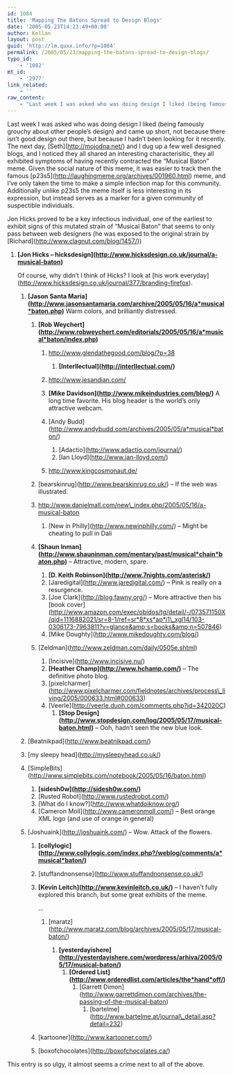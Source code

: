 ```yaml
---
id: 1084
title: 'Mapping The Batons Spread to Design Blogs'
date: '2005-05-23T14:23:49+00:00'
author: Kellan
layout: post
guid: 'http://lm.quxx.info/?p=1084'
permalink: /2005/05/23/mapping-the-batons-spread-to-design-blogs/
typo_id:
    - '1082'
mt_id:
    - '2977'
link_related:
    - ''
raw_content:
    - "Last week I was asked who was doing design I liked (being famously grouchy about other people\\'s design) and came up short, not because there isn\\'t good design out there, but because I hadn\\'t been looking for it recently.  The next day, [Seth](http://mojodna.net/) and I dug up a few well designed blogs, and I noticed they all shared an interesting characterisitic, they all exhibited symptoms of having recently contracted the \\\"Musical Baton\\\" meme.  Given the social nature of this meme, it was easier to track then the famous [p23s5](http://laughingmeme.org/archives/001960.html) meme, and I\\'ve only taken the time to make a simple infection map for this community.  Additionally unlike p23s5 the meme itself is less interesting in its expression, but instead serves as a marker for a given community of suspectible individuals.\n\n\nJon Hicks proved to be a key infectious individual, one of the earliest to exhibit signs of this mutated strain of \\\"Musical Baton\\\" that seems to only pass between web designers (he was exposed to the original strain by [Richard](http://www.clagnut.com/blog/1457/))\n\n1. **[Jon Hicks - hicksdesign](http://www.hicksdesign.co.uk/journal/a-musical-baton)**\n    \n    Of course, why didn\\'t I think of Hicks?  I look at [his work everyday](http://www.hicksdesign.co.uk/journal/377/branding-firefox).\n    \n    1. **[Jason Santa Maria](http://www.jasonsantamaria.com/archive/2005/05/16/a_musical_baton.php)** Warm colors, and brilliantly distressed.\n    \n        1. **[Rob Weychert](http://www.robweychert.com/editorials/2005/05/16/a_musical_baton/index.php)**\n            1. http://www.glendathegood.com/blog/?p=38\n                1. **[Interllectual](http://interllectual.com/)**\n            2. http://www.jesandian.com/\n            3. **[Mike Davidson](http://www.mikeindustries.com/blog/)** A long time favorite.  His blog header is the world\\'s only attractive webcam.\n            \n            4. [Andy Budd](http://www.andybudd.com/archives/2005/05/a_musical_baton/)\n                1. [Adactio](http://www.adactio.com/journal/)\n                2. [Ian Lloyd](http://www.ian-lloyd.com/)\n            5. http://www.kingcosmonaut.de/\n        2. [bearskinrug](http://www.bearskinrug.co.uk/) - If the web was illustrated.\n        \n        3. http://www.danielmall.com/new_index.php/2005/05/16/a-musical-baton\n            2. [New in Philly](http://www.newinphilly.com/) - Might be cheating to pull in Dali\n            \n        4. **[Shaun Inman](http://www.shauninman.com/mentary/past/musical_chain_baton.php)** - Attractive, modern, spare.\n        \n            2. **[D. Keith Robinson](http://www.7nights.com/asterisk/)**\n            3. [Jaredigital](http://www.jaredigital.com/) - Pink is really on a resurgence.\n            \n            4. [Joe Clark](http://blog.fawny.org/) - More attractive then his [book cover](http://www.amazon.com/exec/obidos/tg/detail/-/073571150X/qid=1116882021/sr=8-1/ref=sr_8_xs_ap_i1_xgl14/103-0306173-7963811?v=glance&s=books&n=507846)\n            \n            5. [Mike Doughty](http://www.mikedoughty.com/blog/)\n            \n        5. [Zeldman](http://www.zeldman.com/daily/0505e.shtml)\n            2. [Incisive](http://www.incisive.nu/)\n            3. **[Heather Champ](http://www.hchamp.com/)** - The definitive photo blog.\n            \n            4. [pixelcharmer](http://www.pixelcharmer.com/fieldnotes/archives/process_living/2005/000633.html#000633)\n            5. [Veerle](http://veerle.duoh.com/comments.php?id=342_0_2_0_C)\n                1. **[Stop Design](http://www.stopdesign.com/log/2005/05/17/musical-baton.html)** - Ooh, hadn\\'t seen the new blue look.\n    2. [Beatnikpad](http://www.beatnikpad.com/)\n    3. [my sleepy head](http://mysleepyhead.co.uk/)\n    4. [SimpleBits](http://www.simplebits.com/notebook/2005/05/16/baton.html)\n        1. **[sidesh0w](http://sidesh0w.com/)**\n        2. [Rusted Robot](http://www.rustedrobot.com/)\n        3. [What do I know?](http://www.whatdoiknow.org/)\n        4. [Cameron Moll](http://www.cameronmoll.com/) - Best orange XML logo (and use of orange in general)\n        \n    5. [Joshuaink](http://joshuaink.com/) - Wow.  Attack of the flowers.\n        \n        1. **[collylogic](http://www.collylogic.com/index.php?/weblog/comments/a_musical_baton/)**\n        2. [stuffandnonsense](http://www.stuffandnonsense.co.uk/)\n        3. **[Kevin Leitch](http://www.kevinleitch.co.uk/)** - I haven\\'t fully explored this branch, but some great exhibits of the meme.\n            \n            ...\n            \n            1. [maratz](http://www.maratz.com/blog/archives/2005/05/17/musical-baton/)           \n                1. **[yesterdayishere](http://yesterdayishere.com/wordpress/arhiva/2005/05/17/musical-baton/)**\n                    1. **[Ordered List](http://www.orderedlist.com/articles/the_hand_off/)**\n                        1. [Garrett Dimon](http://www.garrettdimon.com/archives/the-passing-of-the-musical-baton)\n                            1. [bartelme](http://www.bartelme.at/journal_detail.asp?detail=232)\n        \n        5. [kartooner](http://www.kartooner.com/)\n        6. [boxofchocolates](http://boxofchocolates.ca/)\n\n\nThis entry is so ulgy, it almost seems a crime next to all of the above."
---
```


Last week I was asked who was doing design I liked (being famously grouchy about other people’s design) and came up short, not because there isn’t good design out there, but because I hadn’t been looking for it recently. The next day, \[Seth\](http://mojodna.net/) and I dug up a few well designed blogs, and I noticed they all shared an interesting characterisitic, they all exhibited symptoms of having recently contracted the “Musical Baton” meme. Given the social nature of this meme, it was easier to track then the famous \[p23s5\](http://laughingmeme.org/archives/001960.html) meme, and I’ve only taken the time to make a simple infection map for this community. Additionally unlike p23s5 the meme itself is less interesting in its expression, but instead serves as a marker for a given community of suspectible individuals.

Jon Hicks proved to be a key infectious individual, one of the earliest to exhibit signs of this mutated strain of “Musical Baton” that seems to only pass between web designers (he was exposed to the original strain by \[Richard\](http://www.clagnut.com/blog/1457/))

1. **\[Jon Hicks – hicksdesign\](http://www.hicksdesign.co.uk/journal/a-musical-baton)**
    
    Of course, why didn’t I think of Hicks? I look at \[his work everyday\](http://www.hicksdesign.co.uk/journal/377/branding-firefox).
    
    
    1. **\[Jason Santa Maria\](http://www.jasonsantamaria.com/archive/2005/05/16/a*musical*baton.php)** Warm colors, and brilliantly distressed.
        
        
        1. **\[Rob Weychert\](http://www.robweychert.com/editorials/2005/05/16/a*musical*baton/index.php)**
            
            
            1. http://www.glendathegood.com/blog/?p=38 
                1. **\[Interllectual\](http://interllectual.com/)**
            2. http://www.jesandian.com/
            3. **\[Mike Davidson\](http://www.mikeindustries.com/blog/)** A long time favorite. His blog header is the world’s only attractive webcam.
            4. \[Andy Budd\](http://www.andybudd.com/archives/2005/05/a*musical*baton/)
                
                
                1. \[Adactio\](http://www.adactio.com/journal/)
                2. \[Ian Lloyd\](http://www.ian-lloyd.com/)
            5. http://www.kingcosmonaut.de/
        2. \[bearskinrug\](http://www.bearskinrug.co.uk/) – If the web was illustrated.
        3. http://www.danielmall.com/new\_index.php/2005/05/16/a-musical-baton
            
            
            1. \[New in Philly\](http://www.newinphilly.com/) – Might be cheating to pull in Dali
        4. **\[Shaun Inman\](http://www.shauninman.com/mentary/past/musical*chain*baton.php)** – Attractive, modern, spare.
            
            
            1. **\[D. Keith Robinson\](http://www.7nights.com/asterisk/)**
            2. \[Jaredigital\](http://www.jaredigital.com/) – Pink is really on a resurgence.
            3. \[Joe Clark\](http://blog.fawny.org/) – More attractive then his \[book cover\](http://www.amazon.com/exec/obidos/tg/detail/-/073571150X/qid=1116882021/sr=8-1/ref=sr*8*xs*ap*i1\_xgl14/103-0306173-7963811?v=glance&amp;s=books&amp;n=507846)
            4. \[Mike Doughty\](http://www.mikedoughty.com/blog/)
        5. \[Zeldman\](http://www.zeldman.com/daily/0505e.shtml)
            
            
            1. \[Incisive\](http://www.incisive.nu/)
            2. **\[Heather Champ\](http://www.hchamp.com/)** – The definitive photo blog.
            3. \[pixelcharmer\](http://www.pixelcharmer.com/fieldnotes/archives/process\_living/2005/000633.html#000633)
            4. \[Veerle\](http://veerle.duoh.com/comments.php?id=342020C) 
                1. **\[Stop Design\](http://www.stopdesign.com/log/2005/05/17/musical-baton.html)** – Ooh, hadn’t seen the new blue look.
    2. \[Beatnikpad\](http://www.beatnikpad.com/)
    3. \[my sleepy head\](http://mysleepyhead.co.uk/)
    4. \[SimpleBits\](http://www.simplebits.com/notebook/2005/05/16/baton.html)
        
        
        1. **\[sidesh0w\](http://sidesh0w.com/)**
        2. \[Rusted Robot\](http://www.rustedrobot.com/)
        3. \[What do I know?\](http://www.whatdoiknow.org/)
        4. \[Cameron Moll\](http://www.cameronmoll.com/) – Best orange XML logo (and use of orange in general)
    5. \[Joshuaink\](http://joshuaink.com/) – Wow. Attack of the flowers.
        
        
        1. **\[collylogic\](http://www.collylogic.com/index.php?/weblog/comments/a*musical*baton/)**
        2. \[stuffandnonsense\](http://www.stuffandnonsense.co.uk/)
        3. **\[Kevin Leitch\](http://www.kevinleitch.co.uk/)** – I haven’t fully explored this branch, but some great exhibits of the meme.
            
            …
            
            
            1. \[maratz\](http://www.maratz.com/blog/archives/2005/05/17/musical-baton/)  
                
                1. **\[yesterdayishere\](http://yesterdayishere.com/wordpress/arhiva/2005/05/17/musical-baton/)**
                    1. **\[Ordered List\](http://www.orderedlist.com/articles/the*hand*off/)**
                        1. \[Garrett Dimon\](http://www.garrettdimon.com/archives/the-passing-of-the-musical-baton) 
                            1. \[bartelme\](http://www.bartelme.at/journal\_detail.asp?detail=232)
        4. \[kartooner\](http://www.kartooner.com/)
        5. \[boxofchocolates\](http://boxofchocolates.ca/)

This entry is so ulgy, it almost seems a crime next to all of the above.